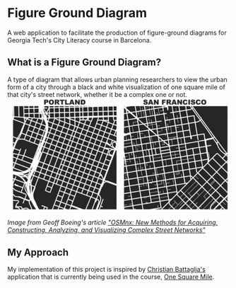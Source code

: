 Figure Ground Diagram
======
A web application to facilitate the production of figure-ground diagrams for Georgia Tech's City Literacy course in Barcelona.

## What is a Figure Ground Diagram?
A type of diagram that allows urban planning researchers to view the urban form of a city through a black and white visualization of one square mile of that city's street network, whether it be a complex one or not.
![Example Diagrams](images/ExampleDiagrams.jpg)

*Image from Geoff Boeing's article ["OSMnx: New Methods for Acquiring, Constructing, Analyzing, and Visualizing Complex Street Networks"](https://www.researchgate.net/publication/309738462_OSMnx_New_Methods_for_Acquiring_Constructing_Analyzing_and_Visualizing_Complex_Street_Networks)*

## My Approach
My implementation of this project is inspired by [Christian Battaglia's](https://github.com/cdbattags) application that is currently being used in the course, [One Square Mile](https://cdbattaglia.com/one-square-mile).

